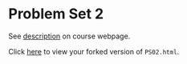 # Problem Set 2

See [description](https://abby-shah.github.io/STAT495/#problem_set_2) on course webpage.

Click [here](http://htmlpreview.github.io/?https://github.com/rudeboybert/PS02/blob/master/PS02.html) to view your forked version of `PS02.html`.
